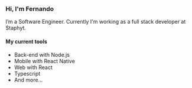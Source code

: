 ### Hi, I'm Fernando

I’m a Software Engineer. Currently I'm working as a full stack developer at Staphyt.

#### My current tools
- Back-end with Node.js
- Mobile with React Native  
- Web with React    
- Typescript  
- And more...
